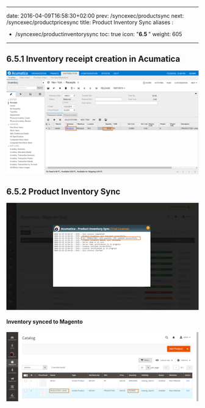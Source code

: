 
---
date: 2016-04-09T16:58:30+02:00
prev: /syncexec/productsync
next: /syncexec/productpricesync
title: Product Inventory Sync
aliases :
  - /syncexec/productinventorysync
toc: true
icon: "<b>6.5 </b>"
weight: 605
---

## 6.5.1 Inventory receipt creation in Acumatica

![Inventory receipt creation in Acumatica](images/inventory-receipt-creation-acumatica.png?classes=shadow)

## 6.5.2 Product Inventory Sync

![Product Inventory Sync](images/product-inventory-sync-run.png?classes=shadow)

#### Inventory synced to Magento

![Inventory synced to Magento](images/inventory-synced-magento.png?classes=shadow)
